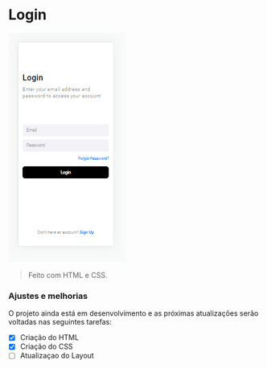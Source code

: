 # Login

<img src="./assets/print-project-login.png" alt="login imagem">

> Feito com HTML e CSS.

### Ajustes e melhorias

O projeto ainda está em desenvolvimento e as próximas atualizações serão voltadas nas seguintes tarefas:

- [x] Criação do HTML
- [x] Criação do CSS
- [ ] Atualizaçao do Layout
